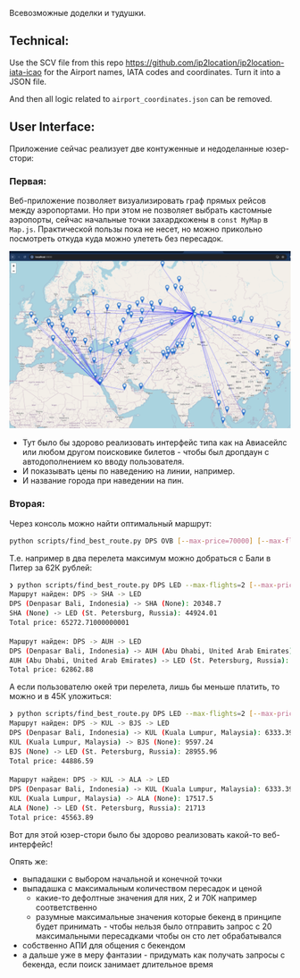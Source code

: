 Всевозможные доделки и тудушки.

## Technical:

Use the SCV file from this repo https://github.com/ip2location/ip2location-iata-icao
for the Airport names, IATA codes and coordinates. Turn it into a JSON file.

And then all logic related to `airport_coordinates.json` can be removed.

## User Interface:

Приложение сейчас реализует две контуженные и недоделанные юзер-стори:

### Первая:
Веб-приложение позволяет визуализировать граф прямых рейсов между аэропортами. 
Но при этом не позволяет выбрать кастомные аэропорты, сейчас начальные точки захардкожены в 
`const MyMap` в `Map.js`. Практической пользы пока не несет, но можно прикольно 
посмотреть откуда куда можно улететь без пересадок.

![map demo](readme/map_demo.png)

- Тут было бы здорово реализовать интерфейс типа как на Авиасейлс или любом другом поисковике билетов - 
чтобы был дропдаун с автодополнением ко вводу пользователя.
- И показывать цены по наведению на линии, например.
- И название города при наведении на пин.

### Вторая:

Через консоль можно найти оптимальный маршрут:

```bash
python scripts/find_best_route.py DPS OVB [--max-price=70000] [--max-flights=2]
```

Т.е. например в два перелета максимум можно добраться с Бали в Питер за 62К рублей:

```bash
❯ python scripts/find_best_route.py DPS LED --max-flights=2 [--max-price=70000]                                                                                                                                                                          flights 3.10.12 21:32:54
Маршрут найден: DPS -> SHA -> LED
DPS (Denpasar Bali, Indonesia) -> SHA (None): 20348.7
SHA (None) -> LED (St. Petersburg, Russia): 44924.01
Total price: 65272.71000000001

Маршрут найден: DPS -> AUH -> LED
DPS (Denpasar Bali, Indonesia) -> AUH (Abu Dhabi, United Arab Emirates): 44622.45
AUH (Abu Dhabi, United Arab Emirates) -> LED (St. Petersburg, Russia): 18240.43
Total price: 62862.88
```

А если пользователю окей три перелета, лишь бы меньше платить, то можно и в 45К уложиться:

```bash
❯ python scripts/find_best_route.py DPS LED --max-flights=2 [--max-price=70000]
Маршрут найден: DPS -> KUL -> BJS -> LED
DPS (Denpasar Bali, Indonesia) -> KUL (Kuala Lumpur, Malaysia): 6333.39
KUL (Kuala Lumpur, Malaysia) -> BJS (None): 9597.24
BJS (None) -> LED (St. Petersburg, Russia): 28955.96
Total price: 44886.59

Маршрут найден: DPS -> KUL -> ALA -> LED
DPS (Denpasar Bali, Indonesia) -> KUL (Kuala Lumpur, Malaysia): 6333.39
KUL (Kuala Lumpur, Malaysia) -> ALA (None): 17517.5
ALA (None) -> LED (St. Petersburg, Russia): 21713
Total price: 45563.89
```

Вот для этой юзер-стори было бы здорово реализовать какой-то веб-интерфейс!

Опять же: 
- выпадашки с выбором начальной и конечной точки
- выпадашка с максимальным количеством пересадок и ценой
  - какие-то дефолтные значения для них, 
  2 и 70К например соответственно
  - разумные максимальные значения которые бекенд в принципе будет принимать - чтобы нельзя было отправить запрос с 20 максимальными пересадками чтобы он сто лет обрабатывался 
- собственно АПИ для общения с бекендом
- а дальше уже в меру фантазии - придумать как получать запросы с бекенда, если поиск занимает длительное время